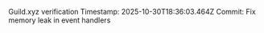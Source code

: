 Guild.xyz verification
Timestamp: 2025-10-30T18:36:03.464Z
Commit: Fix memory leak in event handlers